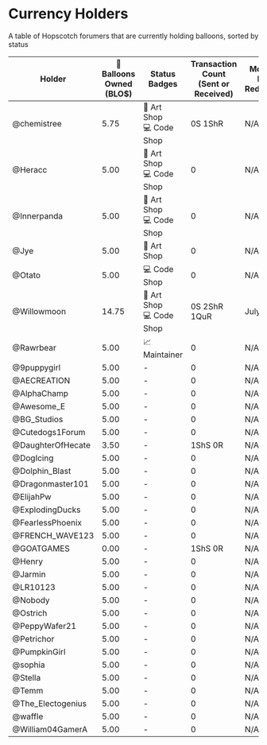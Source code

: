 # Currency Holders
A table of Hopscotch forumers that are currently holding balloons, sorted by status

| Holder  | 🎈 Balloons Owned (BLO$) | Status Badges | Transaction Count (Sent or Received) | Monthly Last Redeemed | Suspension Status |
| ------------- | ------------- | ------- | ------- | ------- | ------- |
| @chemistree        | 5.75  | 🎨 Art Shop<br>💻 Code Shop | 0S 1ShR | N/A | N/A |
| @Heracc            | 5.00  | 🎨 Art Shop<br>💻 Code Shop | 0 | N/A | N/A |
| @Innerpanda        | 5.00  | 🎨 Art Shop<br>💻 Code Shop | 0 | N/A | N/A |
| @Jye               | 5.00  | 🎨 Art Shop | 0 | N/A | N/A |
| @Otato             | 5.00  | 💻 Code Shop | 0 | N/A | N/A |
| @Willowmoon        | 14.75  | 🎨 Art Shop<br>💻 Code Shop | 0S 2ShR 1QuR | July 2021 | N/A |
| @Rawrbear          | 5.00  | 📈 Maintainer | 0 | N/A | N/A |
| @9puppygirl        | 5.00  | - | 0 | N/A | N/A |
| @AECREATION        | 5.00  | - | 0 | N/A | N/A |
| @AlphaChamp        | 5.00  | - | 0 | N/A | N/A |
| @Awesome_E         | 5.00  | - | 0 | N/A | N/A |
| @BG_Studios        | 5.00  | - | 0 | N/A | N/A |
| @Cutedogs1Forum    | 5.00  | - | 0 | N/A | N/A |
| @DaughterOfHecate  | 3.50  | - | 1ShS 0R | N/A | N/A |
| @DogIcing          | 5.00  | - | 0 | N/A | N/A |
| @Dolphin_Blast     | 5.00  | - | 0 | N/A | N/A |
| @Dragonmaster101   | 5.00  | - | 0 | N/A | N/A |
| @ElijahPw          | 5.00  | - | 0 | N/A | N/A |
| @ExplodingDucks    | 5.00  | - | 0 | N/A | N/A |
| @FearlessPhoenix   | 5.00  | - | 0 | N/A | N/A |
| @FRENCH_WAVE123    | 5.00  | - | 0 | N/A | N/A |
| @GOATGAMES         | 0.00  | - | 1ShS 0R | N/A | N/A |
| @Henry             | 5.00  | - | 0 | N/A | N/A |
| @Jarmin            | 5.00  | - | 0 | N/A | N/A |
| @LR10123           | 5.00  | - | 0 | N/A | N/A |
| @Nobody            | 5.00  | - | 0 | N/A | N/A |
| @Ostrich           | 5.00  | - | 0 | N/A | N/A |
| @PeppyWafer21      | 5.00  | - | 0 | N/A | N/A |
| @Petrichor         | 5.00  | - | 0 | N/A | N/A |
| @PumpkinGirl       | 5.00  | - | 0 | N/A | N/A |
| @sophia            | 5.00  | - | 0 | N/A | N/A |
| @Stella            | 5.00  | - | 0 | N/A | N/A |
| @Temm              | 5.00  | - | 0 | N/A | N/A |
| @The_Electogenius  | 5.00  | - | 0 | N/A | N/A |
| @waffle            | 5.00  | - | 0 | N/A | N/A |
| @William04GamerA   | 5.00  | - | 0 | N/A | N/A |
